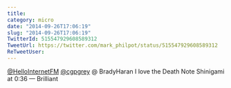 ```yaml
---
title: 
category: micro
date: "2014-09-26T17:06:19"
slug: "2014-09-26T17:06:19"
TwitterId: 515547929608589312
TweetUrl: https://twitter.com/mark_philpot/status/515547929608589312
ReTweetUser: 
---
```


[@HelloInternetFM](https://twitter.com/HelloInternetFM) [@cgpgrey](https://twitter.com/cgpgrey) @ BradyHaran I love the Death Note Shinigami at 0:36 — Brilliant